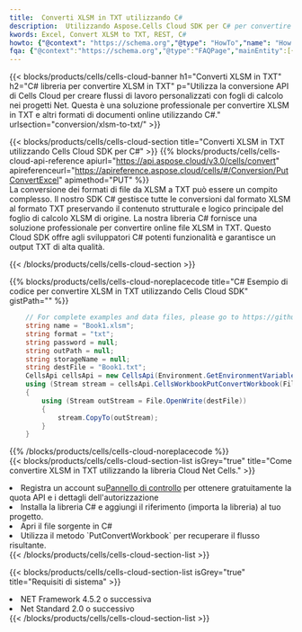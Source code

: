 ```yaml
---
title:  Converti XLSM in TXT utilizzando C#
description:  Utilizzando Aspose.Cells Cloud SDK per C# per convertire un file in formato XLSM in un file in formato TXT.
kwords: Excel, Convert XLSM to TXT, REST, C#
howto: {"@context": "https://schema.org","@type": "HowTo","name": "How to convert XLSM to TXT using the Cells Cloud Net library.","description": "How to convert XLSM to TXT using the Cells Cloud Net library.","image": {"@type": "ImageObject"},"url": "/net/conversion/xlsm-to-txt/","step": [{ "@type": "HowToStep","name": "How to convert XLSM to TXT using the Cells Cloud Net library. step 1", "image": {"@type": "ImageObject",},"url": "/net/conversion/xlsm-to-txt/","text": "Register an account at <a href='https://dashboard.aspose.cloud/'>Dashboard</a> to get free API quota & authorization details",},{ "@type": "HowToStep","name": "How to convert XLSM to TXT using the Cells Cloud Net library. step 1", "image": {"@type": "ImageObject",},"url": "/net/conversion/xlsm-to-txt/","text": "Install C# library and add the reference (import the library) to your project.",},{ "@type": "HowToStep","name": "How to convert XLSM to TXT using the Cells Cloud Net library. step 1", "image": {"@type": "ImageObject",},"url": "/net/conversion/xlsm-to-txt/","text": "Open the source file in C#",},{ "@type": "HowToStep","name": "How to convert XLSM to TXT using the Cells Cloud Net library. step 1", "image": {"@type": "ImageObject",},"url": "/net/conversion/xlsm-to-txt/","text": "Use the `PutConvertWorkbook` method to retrieve the resulting stream.",}, ],"supply": {"@type": "HowToSupply","name": "document"},"tool": [{"@type": "HowToTool","name": "Visual Studio, Visual Studio Code, Rider "},{"@type": "HowToTool","name": "Aspose Cells"}],"totalTime": "PT6M"}
fqa: {"@context":"https://schema.org","@type":"FAQPage","mainEntity":[{"@type":"Question","name":"Why convert file formats in C# using REST API?","acceptedAnswer":{"@type":"Answer","text":"Documents are encoded in many ways, and some files may be incompatible with the software you use. To open and read such files, just convert them to appropriate file formats.<br/><ol><li>Install .NET SDK and add the reference (import the library) to your project.</li><li>Open the source file in C# using REST API.</li><li>Call the PutConvertWorkbookRequest() method, passing an output filename with required extension.</li><li>Get the result of conversion as a separate file.</li></ol>"}},{"@type":"Question","name":"What file formats can I convert with your C# library?","acceptedAnswer":{"@type":"Answer","text":"We support a variety of file formats for conversion using .NET library, including XLSX, Excel, xls , PDF, CSV, HTML, Markdown, XML, PNG, JPG, TIFF, Json, TXT and many more."}},{"@type":"Question","name":"What is the maximum allowed file size for conversion using this .NET library?","acceptedAnswer":{"@type":"Answer","text":"There are no file size limits for format conversions using .NET library."}}]}
---
```

{{< blocks/products/cells/cells-cloud-banner h1="Converti XLSM in TXT" h2="C# libreria per convertire XLSM in TXT" p="Utilizza la conversione API di Cells Cloud per creare flussi di lavoro personalizzati con fogli di calcolo nei progetti Net. Questa è una soluzione professionale per convertire XLSM in TXT e altri formati di documenti online utilizzando C#." urlsection="conversion/xlsm-to-txt/" >}}

{{< blocks/products/cells/cells-cloud-section title="Converti XLSM in TXT utilizzando Cells Cloud SDK per C#" >}}
{{% blocks/products/cells/cells-cloud-api-reference apiurl="https://api.aspose.cloud/v3.0/cells/convert" apireferenceurl="https://apireference.aspose.cloud/cells/#/Conversion/PutConvertExcel" apimethod="PUT" %}}
<br/>
La conversione dei formati di file da XLSM a TXT può essere un compito complesso. Il nostro SDK C# gestisce tutte le conversioni dal formato XLSM al formato TXT preservando il contenuto strutturale e logico principale del foglio di calcolo XLSM di origine. La nostra libreria C# fornisce una soluzione professionale per convertire online file XLSM in TXT. Questo Cloud SDK offre agli sviluppatori C# potenti funzionalità e garantisce un output TXT di alta qualità.

{{< /blocks/products/cells/cells-cloud-section >}}

{{% blocks/products/cells/cells-cloud-noreplacecode title="C# Esempio di codice per convertire XLSM in TXT utilizzando Cells Cloud SDK" gistPath="" %}}
 
```cs
    // For complete examples and data files, please go to https://github.com/aspose-cells-cloud/aspose-cells-cloud-dotnet/
    string name = "Book1.xlsm";
    string format = "txt";
    string password = null;
    string outPath = null;
    string storageName = null;
    string destFile = "Book1.txt";
    CellsApi cellsApi = new CellsApi(Environment.GetEnvironmentVariable("ProductClientId"), Environment.GetEnvironmentVariable("ProductClientSecret"));
    using (Stream stream = cellsApi.CellsWorkbookPutConvertWorkbook(File.OpenRead(name), format, password, outPath, storageName))
    {
        using (Stream outStream = File.OpenWrite(destFile))
        {
            stream.CopyTo(outStream);
        }
    }
```
 
{{% /blocks/products/cells/cells-cloud-noreplacecode %}}
<br/>
{{< blocks/products/cells/cells-cloud-section-list isGrey="true" title="Come convertire XLSM in TXT utilizzando la libreria Cloud Net Cells." >}}
<li> Registra un account su<a href="https://dashboard.aspose.cloud/">Pannello di controllo</a> per ottenere gratuitamente la quota API e i dettagli dell'autorizzazione</li>
<li>Installa la libreria C# e aggiungi il riferimento (importa la libreria) al tuo progetto.</li>
<li>Apri il file sorgente in C#</li>
<li>Utilizza il metodo `PutConvertWorkbook` per recuperare il flusso risultante.</li>
{{< /blocks/products/cells/cells-cloud-section-list >}}

{{< blocks/products/cells/cells-cloud-section-list isGrey="true" title="Requisiti di sistema" >}}
<li>NET Framework 4.5.2 o successiva</li>
<li>Net Standard 2.0 o successivo</li>
{{< /blocks/products/cells/cells-cloud-section-list >}}
